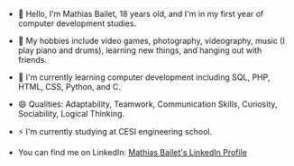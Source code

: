- 👋 Hello, I'm Mathias Bailet, 18 years old, and I'm in my first year of computer development studies.

- 👀 My hobbies include video games, photography, videography, music (I play piano and drums), learning new things, and hanging out with friends.

- 🌱 I'm currently learning computer development including SQL, PHP, HTML, CSS, Python, and C.

- 😄 Qualities: Adaptability, Teamwork, Communication Skills, Curiosity, Sociability, Logical Thinking.

- ⚡ I'm currently studying at CESI engineering school.

- You can find me on LinkedIn: [Mathias Bailet's LinkedIn Profile](https://www.linkedin.com/in/mathias-bailet-205576279/)
